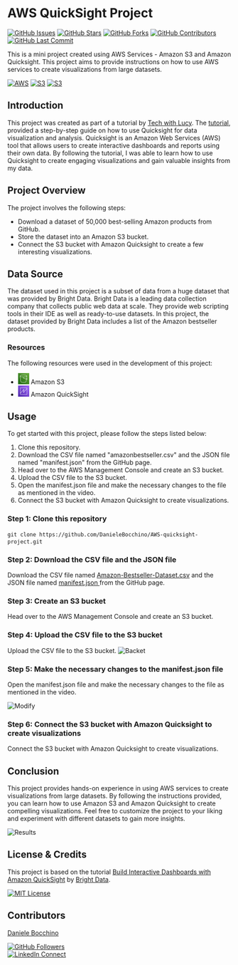 # AWS QuickSight Project

[![GitHub Issues](https://img.shields.io/github/issues/DanieleBocchino/AWS-quicksight-project)](https://github.com/DanieleBocchino/AWS-quicksight-project)
[![GitHub Stars](https://img.shields.io/github/stars/DanieleBocchino/AWS-quicksight-project)](https://github.com/DanieleBocchino/AWS-quicksight-project)
[![GitHub Forks](https://img.shields.io/github/forks/DanieleBocchino/AWS-quicksight-project)](https://github.com/DanieleBocchino/AWS-quicksight-project)
[![GitHub Contributors](https://img.shields.io/github/contributors/DanieleBocchino/AWS-quicksight-project)](https://github.com/DanieleBocchino/AWS-quicksight-project)
[![GitHub Last Commit](https://img.shields.io/github/last-commit/DanieleBocchino/AWS-quicksight-project)](https://github.com/DanieleBocchino/AWS-quicksight-project)

This is a mini project created using AWS Services - Amazon S3 and Amazon Quicksight. This project aims to provide instructions on how to use AWS services to create visualizations from large datasets. 

[![AWS](https://img.shields.io/badge/AWS-100000?style=flat&logo=amazon&logoColor=FFFFFF&labelColor=5C5C5C&color=FF7300)](https://docs.aws.amazon.com/quicksight/latest/user/signing-up.html)
[![S3](https://img.shields.io/badge/AWS_S3-100000?style=flat&logo=AmazonS3&logoColor=white&labelColor=494949&color=569A31)](https://aws.amazon.com/s3/)
[![S3](https://img.shields.io/badge/AWS_Quicksight-100000?style=flat&logo=QuickLook&logoColor=white&labelColor=494949&color=22A2E3)](https://aws.amazon.com/quicksight/)

## Introduction

This project was created as part of a tutorial by [Tech with Lucy](https://www.youtube.com/c/techwithlucy). The [tutorial](https://www.youtube.com/watch?v=4-8cXuZzKTg&list=PLWBfjpfzscb7rCHCeZHZgm5PgifCZdr1M&index=4), provided a step-by-step guide on how to use Quicksight for data visualization and analysis. Quicksight is an Amazon Web Services (AWS) tool that allows users to create interactive dashboards and reports using their own data. By following the tutorial, I was able to learn how to use Quicksight to create engaging visualizations and gain valuable insights from my data.

## Project Overview

The project involves the following steps:

- Download a dataset of 50,000 best-selling Amazon products from GitHub.
- Store the dataset into an Amazon S3 bucket.
- Connect the S3 bucket with Amazon Quicksight to create a few interesting visualizations.

## Data Source

The dataset used in this project is a subset of data from a huge dataset that was provided by Bright Data. Bright Data is a leading data collection company that collects public web data at scale. They provide web scripting tools in their IDE as well as ready-to-use datasets. In this project, the dataset provided by Bright Data includes a list of the Amazon bestseller products.

### Resources

The following resources were used in the development of this project:

- <img src="./s3.png" alt="Image description" width="25"> Amazon S3
- <img src="./quicksight.png" alt="Image description" width="25"> Amazon QuickSight

## Usage

To get started with this project, please follow the steps listed below:

1. Clone this repository.
2. Download the CSV file named "amazonbestseller.csv" and the JSON file named "manifest.json" from the GitHub page.
3. Head over to the AWS Management Console and create an S3 bucket.
4. Upload the CSV file to the S3 bucket.
5. Open the manifest.json file and make the necessary changes to the file as mentioned in the video.
6. Connect the S3 bucket with Amazon Quicksight to create visualizations.

### Step 1: Clone this repository

```
git clone https://github.com/DanieleBocchino/AWS-quicksight-project.git
```

### Step 2: Download the CSV file and the JSON file

Download the CSV file named [Amazon-Bestseller-Dataset.csv](Amazon-Bestseller-Dataset.csv) and the JSON file named [manifest.json ](manifest.json) from the GitHub page.

### Step 3: Create an S3 bucket

Head over to the AWS Management Console and create an S3 bucket.

### Step 4: Upload the CSV file to the S3 bucket

Upload the CSV file to the S3 bucket.
![Backet](./assets/s3-bucket.png)


### Step 5: Make the necessary changes to the manifest.json file

Open the manifest.json file and make the necessary changes to the file as mentioned in the video.

![Modify](./assets/modify-manifest.png)


### Step 6: Connect the S3 bucket with Amazon Quicksight to create visualizations

Connect the S3 bucket with Amazon Quicksight to create visualizations.

## Conclusion

This project provides hands-on experience in using AWS services to create visualizations from large datasets. By following the instructions provided, you can learn how to use Amazon S3 and Amazon Quicksight to create compelling visualizations. Feel free to customize the project to your liking and experiment with different datasets to gain more insights.

![Results](./assets/result.png)
## License & Credits
This project is based on the tutorial [Build Interactive Dashboards with Amazon QuickSight](https://www.youtube.com/watch?v=4-8cXuZzKTg&list=PLWBfjpfzscb7rCHCeZHZgm5PgifCZdr1M&index=4) by [Bright Data](https://www.youtube.com/channel/UCZ9Q6iOJgY1v9QYqJwQvE5A). 

[![MIT License](https://img.shields.io/badge/license-MIT-blue)](https://opensource.org/license/mit/)


## Contributors

[Daniele Bocchino](https://danielebocchino.github.io/)

[![GitHub Followers](https://img.shields.io/github/followers/DanieleBocchino?style=social)](https://github.com/DanieleBocchino)  
[![LinkedIn Connect](https://img.shields.io/badge/LinkedIn-Connect-blue?style=social&logo=linkedin)](https://www.linkedin.com/in/daniele-bocchino-aa602a20b/)





